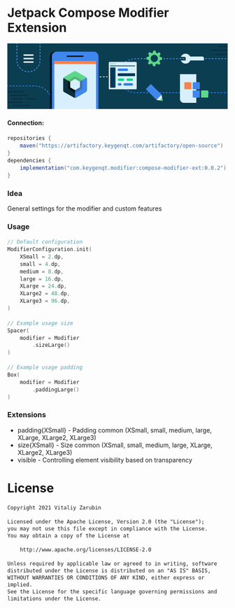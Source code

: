 Jetpack Compose Modifier Extension
===================

![picture](data/just-image.png)

#### Connection:

```gradle
repositories {
    maven("https://artifactory.keygenqt.com/artifactory/open-source")
}
dependencies {
    implementation("com.keygenqt.modifier:compose-modifier-ext:0.0.2")
}
```

### Idea

General settings for the modifier and custom features

### Usage

```kotlin
// Default configuration
ModifierConfiguration.init(
    XSmall = 2.dp,
    small = 4.dp,
    medium = 8.dp,
    large = 16.dp,
    XLarge = 24.dp,
    XLarge2 = 48.dp,
    XLarge3 = 96.dp,
)

// Example usage size
Spacer(
    modifier = Modifier
        .sizeLarge()
)

// Example usage padding
Box(
    modifier = Modifier
        .paddingLarge()
)
```

### Extensions

* padding{XSmall} - Padding common (XSmall, small, medium, large, XLarge, XLarge2, XLarge3)
* size{XSmall} - Size common (XSmall, small, medium, large, XLarge, XLarge2, XLarge3)
* visible - Controlling element visibility based on transparency

# License

```
Copyright 2021 Vitaliy Zarubin

Licensed under the Apache License, Version 2.0 (the "License");
you may not use this file except in compliance with the License.
You may obtain a copy of the License at

    http://www.apache.org/licenses/LICENSE-2.0

Unless required by applicable law or agreed to in writing, software
distributed under the License is distributed on an "AS IS" BASIS,
WITHOUT WARRANTIES OR CONDITIONS OF ANY KIND, either express or implied.
See the License for the specific language governing permissions and
limitations under the License.
```